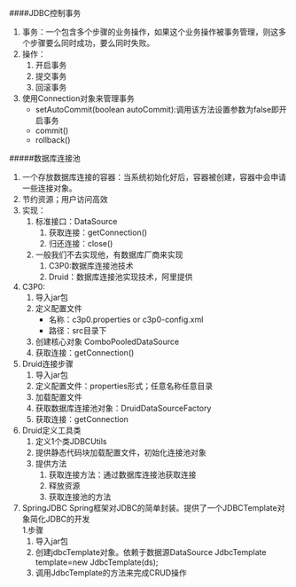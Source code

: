 ####JDBC控制事务
1. 事务：一个包含多个步骤的业务操作，如果这个业务操作被事务管理，则这多个步骤要么同时成功，要么同时失败。  
2. 操作： 
   1. 开启事务  
   2. 提交事务  
   3. 回滚事务
3. 使用Connection对象来管理事务  
   * setAutoCommit(boolean autoCommit):调用该方法设置参数为false即开启事务
   * commit()  
   * rollback()
   
#####数据库连接池
1. 一个存放数据库连接的容器：当系统初始化好后，容器被创建，容器中会申请一些连接对象。  
2. 节约资源；用户访问高效  
3. 实现：
   1. 标准接口：DataSource 
      1. 获取连接：getConnection()
      2. 归还连接：close()
   2. 一般我们不去实现他，有数据库厂商来实现
      1. C3P0:数据库连接池技术
      2. Druid：数据库连接池实现技术，阿里提供
4. C3P0:  
   1. 导入jar包  
   2. 定义配置文件  
      * 名称：c3p0.properties or c3p0-config.xml  
      * 路径：src目录下
   3. 创建核心对象 ComboPooledDataSource
   4. 获取连接：getConnection()  
5. Druid连接步骤
   1. 导入jar包
   2. 定义配置文件：properties形式；任意名称任意目录
   3. 加载配置文件 
   4. 获取数据库连接池对象：DruidDataSourceFactory
   5. 获取连接：getConnection     
6. Druid定义工具类
   1. 定义1个类JDBCUtils
   2. 提供静态代码块加载配置文件，初始化连接池对象
   3. 提供方法
      1. 获取连接方法：通过数据库连接池获取连接
      2. 释放资源
      3. 获取连接池的方法  
7. SpringJDBC Spring框架对JDBC的简单封装。提供了一个JDBCTemplate对象简化JDBC的开发  
   1.步骤  
      1. 导入jar包  
      2. 创建jdbcTemplate对象。依赖于数据源DataSource
          JdbcTemplate template=new JdbcTemplate(ds);  
      3. 调用JdbcTemplate的方法来完成CRUD操作  
      
      